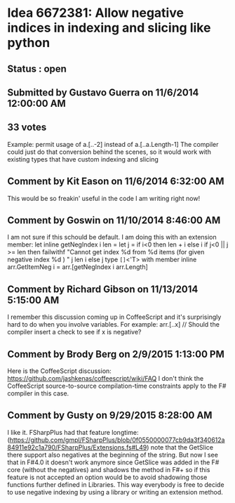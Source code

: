 # Idea 6672381: Allow negative indices in indexing and slicing like python #

## Status : open

## Submitted by Gustavo Guerra on 11/6/2014 12:00:00 AM

## 33 votes

Example: permit usage of a.[..-2] instead of a.[..a.Length-1]
The compiler could just do that conversion behind the scenes, so it would work with existing types that have custom indexing and slicing


## Comment by Kit Eason on 11/6/2014 6:32:00 AM

This would be so freakin' useful in the code I am writing right now!

## Comment by Goswin on 11/10/2014 8:46:00 AM

I am not sure if this schould be default.
I am doing this with an extension member:
let inline getNegIndex i len =
let j = if i<0 then len + i else i
if j<0 || j >= len then failwithf "Cannot get index %d from %d items (for given negative index %d ) " j len i
else j
type ``[]``<'T> with
member inline arr.GetItemNeg i = arr.[getNegIndex i arr.Length]

## Comment by Richard Gibson on 11/13/2014 5:15:00 AM

I remember this discussion coming up in CoffeeScript and it's surprisingly hard to do when you involve variables. For example:
arr.[..x] // Should the compiler insert a check to see if x is negative?

## Comment by Brody Berg on 2/9/2015 1:13:00 PM

Here is the CoffeeScript discussion: https://github.com/jashkenas/coffeescript/wiki/FAQ
I don't think the CoffeeScript source-to-source compilation-time constraints apply to the F# compiler in this case.

## Comment by Gusty on 9/29/2015 8:28:00 AM

I like it. FSharpPlus had that feature longtime:(https://github.com/gmpl/FSharpPlus/blob/0f0550000077cb9da3f340612a84911e92c1a790/FSharpPlus/Extensions.fs#L49)
note that the GetSlice there support also negatives at the beginning of the string.
But now I see that in F#4.0 it doesn't work anymore since GetSlice was added in the F# core (without the negatives) and shadows the method in F#+ so if this feature is not accepted an option would be to avoid shadowing those functions further defined in Libraries.
This way everybody is free to decide to use negative indexing by using a library or writing an extension method.
